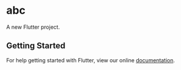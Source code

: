 # abc

A new Flutter project.

## Getting Started

For help getting started with Flutter, view our online
[documentation](https://flutter.io/).
